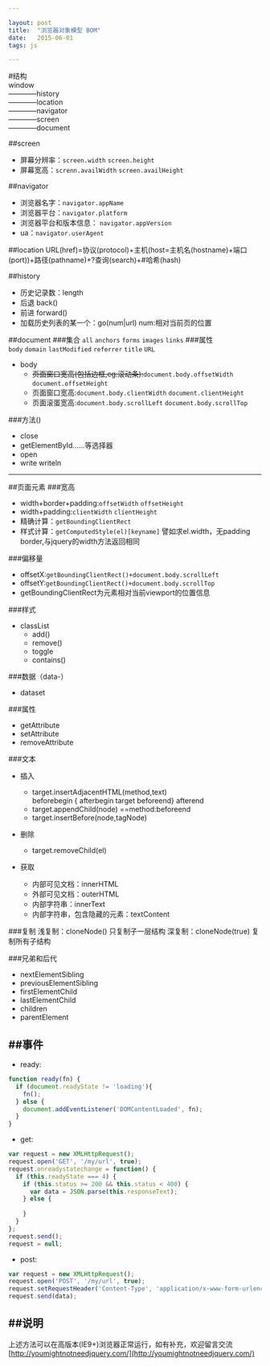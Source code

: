 ```yaml
---

layout: post
title:  "浏览器对象模型 BOM"  
date:   2015-06-01 
tags: js

---
```

  
#结构  
window    
————history		
————location		
————navigator		
————screen   
————document		
	
<!--more-->
	
##screen 
* 屏幕分辨率：`screen.width` `screen.height`
* 屏幕宽高：`screnn.availWidth` `screen.availHeight`  

##navigator
* 浏览器名字：`navigator.appName`
* 浏览器平台：`navigator.platform`
* 浏览器平台和版本信息： `navigator.appVersion`
* ua：`navigator.userAgent`

##location
URL(href)=协议(protocol)+主机(host=主机名(hostname)+端口(port))+路径(pathname)+?查询(search)+#哈希(hash)
  
##history  
* 历史记录数：length
* 后退 back()
* 前进 forward()	
* 加载历史列表的某一个：go(num|url) num:相对当前页的位置

##document 
###集合
`all` `anchors` `forms` `images` `links` 
###属性  
`body` `domain` `lastModified` `referrer` `title` `URL`   

* body
	* ~~页面窗口宽高(包括边框,eg:滚动条):~~`document.body.offsetWidth` `document.offsetHeight` 
	* 页面窗口宽高:`document.body.clientWidth` `document.clientHeight`
	* 页面滚蛋宽高:`document.body.scrollLeft` `document.body.scrollTop`

###方法()
* close
* getElementById......等选择器
* open
* write writeln

---

##页面元素
###宽高
* width+border+padding:`offsetWidth` `offsetHeight`
* width+padding:`clientWidth` `clientHeight`
* 精确计算：`getBoundingClientRect`	
* 样式计算：`getComputedStyle(el)[keyname]` 譬如求el.width，无padding border,与jquery的width方法返回相同

###偏移量
* offsetX:`getBoundingClientRect()+document.body.scrollLeft`
* offsetY:`getBoundingClientRect()+document.body.scrollTop`
* getBoundingClientRect为元素相对当前viewport的位置信息


###样式
* classList
	* add()
	* remove()
	* toggle
	* contains()  

###数据（data-）
* dataset

###属性
* getAttribute
* setAttribute
* removeAttribute  

###文本
* 插入
	* target.insertAdjacentHTML(method,text)		
beforebegin { afterbegin target beforeend} afterend
	* target.appendChild(node)  ==method:beforeend
	* target.insertBefore(node,tagNode)

* 删除
	* target.removeChild(el)

* 获取
	* 内部可见文档：innerHTML
	* 外部可见文档：outerHTML
	* 内部字符串：innerText
	* 内部字符串，包含隐藏的元素：textContent

###复制
浅复制：cloneNode() 只复制子一层结构
深复制：cloneNode(true) 复制所有子结构  

###兄弟和后代
* nextElementSibling
* previousElementSibling
* firstElementChild
* lastElementChild
* children
* parentElement

##事件
---
* ready:

````javascript
function ready(fn) {		
  if (document.readyState != 'loading'){		
    fn();		
  } else {		
    document.addEventListener('DOMContentLoaded', fn);		
  }		
}	
````

* get:

````javascript    
var request = new XMLHttpRequest();
request.open('GET', '/my/url', true);
request.onreadystatechange = function() {
  if (this.readyState === 4) {
    if (this.status >= 200 && this.status < 400) {
      var data = JSON.parse(this.responseText);
    } else {
      
    }
  }
};
request.send();
request = null;
````

* post:  

````javascript
var request = new XMLHttpRequest();
request.open('POST', '/my/url', true);
request.setRequestHeader('Content-Type', 'application/x-www-form-urlencoded; charset=UTF-8');
request.send(data);  
````

##说明
---
上述方法可以在高版本(IE9+)浏览器正常运行，如有补充，欢迎留言交流  
[http://youmightnotneedjquery.com/](http://youmightnotneedjquery.com/)
